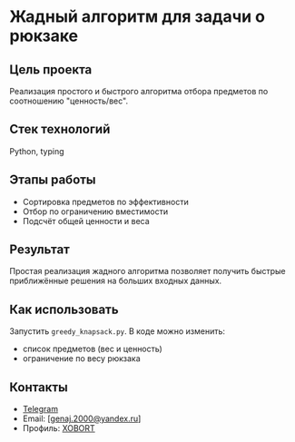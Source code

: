 # Жадный алгоритм для задачи о рюкзаке

## Цель проекта
Реализация простого и быстрого алгоритма отбора предметов по соотношению "ценность/вес".

## Стек технологий
Python, typing

## Этапы работы
- Сортировка предметов по эффективности
- Отбор по ограничению вместимости
- Подсчёт общей ценности и веса

## Результат
Простая реализация жадного алгоритма позволяет получить быстрые приближённые решения на больших входных данных.

## Как использовать

Запустить `greedy_knapsack.py`. В коде можно изменить:

* список предметов (вес и ценность)
* ограничение по весу рюкзака

## Контакты

- [Telegram](https://t.me/Xobortz)
- Email: [genaj.2000@yandex.ru]  
- Профиль: [XOBORT](https://github.com/XOBORT)

